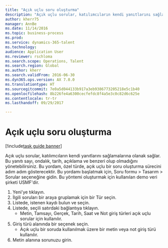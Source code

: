 ```yaml
--- 
title: "Açık uçlu soru oluşturma"
description: "Açık uçlu sorular, katılımcıların kendi yanıtlarını sağlamalarına olanak sağlar."
author: kherr75
manager: AnnBe
ms.date: 11/14/2016
ms.topic: business-process
ms.prod: 
ms.service: dynamics-365-talent
ms.technology: 
audience: Application User
ms.reviewer: rschloma
ms.search.scope: Operations, Talent
ms.search.region: Global
ms.author: kherr
ms.search.validFrom: 2016-06-30
ms.dyn365.ops.version: AX 7.0.0
ms.translationtype: HT
ms.sourcegitcommit: 7e0a5d044133b917a3eb9386773205218e5c1b40
ms.openlocfilehash: 8b226fe4a6300cecfefdc8f4a5e3c0c82d6c625e
ms.contentlocale: tr-tr
ms.lasthandoff: 09/29/2017

---
```

# <a name="create-an-open-ended-question"></a>Açık uçlu soru oluşturma

[!include[task guide banner](../../includes/task-guide-banner.md)]

Açık uçlu sorular, katılımcıların kendi yanıtlarını sağlamalarına olanak sağlar. Bu yanıtı sayı, ondalık, tarih, açıklama ve benzeri olup olmadığını yönetebilirsiniz. Bu yordam, özel türde, açık uçlu bir soru oluşturma sürecini adım adım gösterecektir. Bu yordamı başlatmak için, Soru formu > Tasarım > Sorular seçeneğine gidin. Bu yöntemi oluşturmak için kullanılan demo veri şirketi USMF'dir.

1. Yeni'ye tıklayın.
2. İlgili soruları bir araya gruplamak için bir Tür seçin.
3. Listede, istenen kaydı bulun ve seçin.
4. Listede, seçili satırdaki bağlantıya tıklayın.
    * Metin, Tamsayı, Gerçek, Tarih, Saat ve Not giriş türleri açık uçlu sorular için kullanılır.  
5. Giriş türü alanında bir seçenek seçin.
    * Açık uçlu bir soruda kullanılmak üzere bir metin veya not giriş türü kullanılır.  
6. Metin alanına sorunuzu girin.


